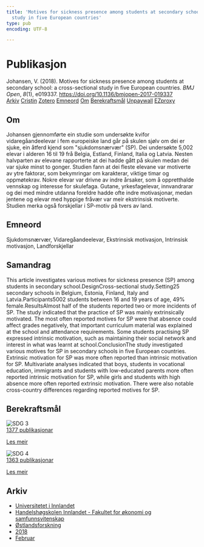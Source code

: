 ```yaml
---
title: 'Motives for sickness presence among students at secondary school: a cross-sectional
  study in five European countries'
type: pub
encoding: UTF-8

---
```

<h1>Publikasjon</h1>
<article id="csl-bib-container-FXJXZERZ" class="csl-bib-container">
  <div class="csl-bib-body"> <div class="csl-entry">Johansen, V. (2018). Motives for sickness presence among students at secondary school: a cross-sectional study in five European countries. <i>BMJ Open</i>, <i>8</i>(1), e019337. <a href="https://doi.org/10.1136/bmjopen-2017-019337">https://doi.org/10.1136/bmjopen-2017-019337</a></div> </div>
  <div class="csl-bib-buttons">
    <a href="#taxonomy-article-FXJXZERZ" alt="archive" class="csl-bib-button">Arkiv</a>
    <a href="https://app.cristin.no/results/show.jsf?id=1560529" alt="Cristin" class="csl-bib-button">Cristin</a>
    <a href="http://zotero.org/groups/5881554/items/FXJXZERZ" alt="Zotero" class="csl-bib-button">Zotero</a>
    <a href="#keywords-article-FXJXZERZ" alt="keywords" class="csl-bib-button">Emneord</a>
    <a href="#about-article-FXJXZERZ" alt="about_pub" class="csl-bib-button">Om</a>
    <a href="#sdg-article-FXJXZERZ" alt="sdg" class="csl-bib-button">Berekraftsmål</a>
    <a href="https://bmjopen.bmj.com/content/bmjopen/8/1/e019337.full.pdf" alt="Unpaywall" class="csl-bib-button">Unpaywall</a>
    <a href="https://bmjopen.bmj.com/content/bmjopen/8/1/e019337.full.pdf" alt="EZproxy" class="csl-bib-button">EZproxy</a>
  </div>
  <div id="csl-bib-meta-container-FXJXZERZ"></div>
</article>
<div id="csl-bib-meta-FXJXZERZ" class="csl-bib-meta">
  <article id="about-article-FXJXZERZ" class="about_pub-article">
    <h1>Om</h1>
    Johansen gjennomførte ein studie som undersøkte kvifor vidaregåandeelevar i fem europeiske land går på skulen sjølv om dei er sjuke, ein åtferd kjend som "sjukdomsnærvær" (SP). Dei undersøkte 5,002 elevar i alderen 16 til 19 frå Belgia, Estland, Finland, Italia og Latvia. Nesten halvparten av elevane rapporterte at dei hadde gått på skulen medan dei var sjuke minst to gonger. Studien fann at dei fleste elevane var motiverte av ytre faktorar, som bekymringar om karakterar, viktige timar og oppmøtekrav. Nokre elevar var drivne av indre årsaker, som å oppretthalde vennskap og interesse for skulefaga. Gutane, yrkesfagelevar, innvandrarar og dei med mindre utdanna foreldre hadde ofte indre motivasjonar, medan jentene og elevar med hyppige fråvær var meir ekstrinsisk motiverte. Studien merka også forskjellar i SP-motiv på tvers av land.
  </article>
  <article id="keywords-article-FXJXZERZ" class="keywords-article">
    <h1>Emneord</h1>
    Sjukdomsnærvær, Vidaregåandeelevar, Ekstrinsisk motivasjon, Intrinsisk motivasjon, Landforskjellar
  </article>
  <article id="abstract-article-FXJXZERZ" class="abstract-article">
    <h1>Samandrag</h1>
    This article investigates various motives for sickness presence (SP) among students in secondary school.DesignCross-sectional study.Setting25 secondary schools in Belgium, Estonia, Finland, Italy and Latvia.Participants5002 students between 16 and 19 years of age, 49% female.ResultsAlmost half of the students reported two or more incidents of SP. The study indicated that the practice of SP was mainly extrinsically motivated. The most often reported motives for SP were that absence could affect grades negatively, that important curriculum material was explained at the school and attendance requirements. Some students practising SP expressed intrinsic motivation, such as maintaining their social network and interest in what was learnt at school.ConclusionThe study investigated various motives for SP in secondary schools in five European countries. Extrinsic motivation for SP was more often reported than intrinsic motivation for SP. Multivariate analyses indicated that boys, students in vocational education, immigrants and students with low-educated parents more often reported intrinsic motivation for SP, while girls and students with high absence more often reported extrinsic motivation. There were also notable cross-country differences regarding reported motives for SP.
  </article>
  <article id="sdg-article-FXJXZERZ" class="sdg-article">
    <h1>Berekraftsmål</h1>
    <div class="sdg-container"><div id="sdg3" class="sdg">
        <img src="{{< params subfolder >}}images/sdg/sdg03_nn.png" class="image" alt="SDG 3">
        <div class="sdg-overlay">
          <a href="{{< params subfolder >}}nn/archive/?sdg=3#archive" class="sdg-publication-count"><span>1377</span> publikasjonar</a>
          <p><a href="https://fn.no/om-fn/fns-baerekraftsmaal/god-helse-og-livskvalitet?lang=nno-NO" class="sdg-read-more">Les meir</a></p>
        </div>
      </div> <div id="sdg4" class="sdg">
        <img src="{{< params subfolder >}}images/sdg/sdg04_nn.png" class="image" alt="SDG 4">
        <div class="sdg-overlay">
          <a href="{{< params subfolder >}}nn/archive/?sdg=4#archive" class="sdg-publication-count"><span>1363</span> publikasjonar</a>
          <p><a href="https://fn.no/om-fn/fns-baerekraftsmaal/god-utdanning?lang=nno-NO" class="sdg-read-more">Les meir</a></p>
        </div>
      </div></div>
  </article>
  <article id="taxonomy-article-FXJXZERZ" class="taxonomy-article">
    <h1>Arkiv</h1>
    <ul>
      <li><a href="{{< params subfolder >}}nn/archive/?key=3DCRN523">Universitetet i Innlandet</a></li>
      <li><a href="{{< params subfolder >}}nn/archive/?key=DU8Q9LN9">Handelshøgskolen Innlandet - Fakultet for økonomi og samfunnsvitenskap</a></li>
      <li><a href="{{< params subfolder >}}nn/archive/?key=IRYXBU4S">Østlandsforskning</a></li>
      <li><a href="{{< params subfolder >}}nn/archive/?key=64DNHFWC">2018</a></li>
      <li><a href="{{< params subfolder >}}nn/archive/?key=SUW9B27A">Februar</a></li>
    </ul>
  </article>
</div>
